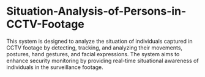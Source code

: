 # Situation-Analysis-of-Persons-in-CCTV-Footage
This system is designed to analyze the situation of individuals captured in CCTV footage by detecting, tracking, and analyzing their movements, postures, hand gestures, and facial expressions. The system aims to enhance security monitoring by providing real-time situational awareness of individuals in the surveillance footage.
